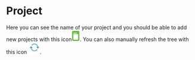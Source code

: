 # Project

Here you can see the name of your project and you should be able to add new projects with this icon![low_pass_pre](plusIcon.png). You can also manually refresh the tree with this icon ![low_pass_pre](refreshTree.png).
